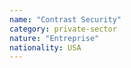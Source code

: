 ```yaml
---
name: "Contrast Security"
category: private-sector
nature: "Entreprise"
nationality: USA
---
```

    